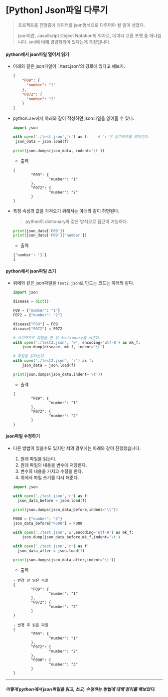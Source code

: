 # [Python] Json파일 다루기

> 프로젝트를 진행중에 데이터를 json형식으로 다루어야 될 일이 생겼다.
>
> json이란, JavaScript Object Notation의 약자로, 데이터 교환 포맷 중 하나입니다. xml에 비해 경량화되어 있다는게 특징입니다.



#### python에서 json파일 열어서 읽기

- 아래와 같은 json파일이 './test.json'의 경로에 있다고 해보자.

  ```json
  {
      "F09": {
        "number": "1"
      },
      "F072": {
        "number": "2"
      }
  }
  ```



- python코드에서 아래와 같이 작성하면 json파일을 읽어올 수 있다.

   ```python
  import json
  
  with open('./test.json','r') as f:  	# 'r'은 읽기모드를 의미한다.
    json_data = json.load(f)
    
   print(json.dumps(json_data, indent='\t'))
   ```

  - 출력

  ```
  {
          "F09": {
                  "number": "1"
          },
          "F072": {
                  "number": "2"
          }
  }
  ```

  

- 특정 속성의 값을 가져오기 위해서는 아래와 같이 하면된다.

  >python의 dictionary와 같은 방식으로 접근이 가능하다.

  ```python
  print(json_data['F09'])
  print(json_data['F09']['number'])
  ```

  - 출력

  ```
  {'number': '1'}
  1
  ```



#### python에서 json파일 쓰기

- 위에와 같은 json파일을 `test2.json`로 만드는 코드는 아래와 같다.

  ```python
  import json
  
  disease = dict()
  
  F09 = {"number": "1"}
  F072 = {"number": "2"}
  
  disease["F09"] = F09
  disease["F072"] = F072
  
  # 쓰기모드로 파일을 연 뒤 dictionary를 써준다.
  with open('./test2.json', 'w', encoding='utf-8') as mk_f:
      json.dump(disease, mk_f, indent='\t')
  
  # 파일을 읽어본다.
  with open('./test2.json', 'r') as f:
      json_data = json.load(f)
  
  print(json.dumps(json_data,indent='\t'))
  ```

  - 출력

  ```
  {
          "F09": {
                  "number": "1"
          },
          "F072": {
                  "number": "2"
          }
  }
  ```

  

#### json파일 수정하기

- 다른 방법이 있을수도 있지만 저의 경우에는 아래와 같이 진행했습니다.

  1. 원래 파일을 읽는다.
  2. 원래 파일의 내용을 변수에 저장한다.
  3. 변수의 내용을 가지고 수정을 한다.
  4. 위에서 파일 쓰기를 다시 해준다.

  ```python
  import json
  
  with open('./test.json','r') as f:
    json_data_before = json.load(f)
  
  print(json.dumps(json_data_before,indent='\t'))
    
  F000 = {"number": "3"}
  json_data_before["F000"] = F000
  
  with open('./test.json','w',encoding='utf-8') as mk_f:
      json.dump(json_data_before,mk_f,indent='\t')
  
  with open('./test.json','r') as f:
    json_data_after = json.load(f)
  
  print(json.dumps(json_data_after,indent='\t'))
  ```

  - 출력

  ```
  - 변경 전 읽은 파일
  {
          "F09": {
                  "number": "1"
          },
          "F072": {
                  "number": "2"
          }
  }
  
  - 변경 후 읽은 파일
  {
          "F09": {
                  "number": "1"
          },
          "F072": {
                  "number": "2"
          },
          "F000": {
                  "number": "3"
          }
  }
  ```



----

##### 이렇게 python에서 json파일을 읽고, 쓰고, 수정하는 방법에 대해 정리를 해보았다.